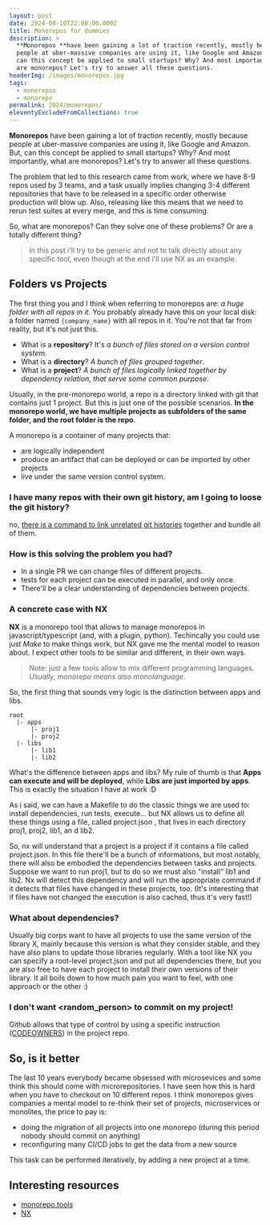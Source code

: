 ```yaml
---
layout: post
date: 2024-08-10T22:00:00.000Z
title: Monorepos for dummies
description: >
  **Monorepos **have been gaining a lot of traction recently, mostly because
  people at uber-massive companies are using it, like Google and Amazon. But,
  can this concept be applied to small startups? Why? And most importantly, what
  are monorepos? Let's try to answer all these questions.
headerImg: /images/monorepos.jpg
tags:
  - monorepos
  - monorepo
permalink: 2024/monorepos/
eleventyExcludeFromCollections: true
---
```


**Monorepos** have been gaining a lot of traction recently, mostly because people at uber-massive companies are using it, like Google and Amazon. But, can this concept be applied to small startups? Why? And most importantly, what are monorepos? Let's try to answer all these questions.

The problem that led to this research came from work, where we have 8-9 repos used by 3 teams, and a task usually implies changing 3-4 different repositories that have to be released in a specific order otherwise production will blow up. Also, releasing like this means that we need to rerun test suites at every merge, and this is time consuming.

So, what are monorepos? Can they solve one of these problems? Or are a totally different thing?

> In this post i'll try to be generic and not to talk directly about any specific tool, even though at the end i'll use NX as an example.

## Folders vs Projects

The first thing you and I think when referring to monorepos are: *a huge folder with all repos in it*. You probably already have this on your local disk: a folder named `{company_name}` with all repos in it. You're not that far from reality, but it's not just this.

* What is a **repository**? It's *a bunch of files stored on a version control system*.
* What is a **directory**? *A bunch of files grouped together*.
* What is a **project**? *A bunch of files logically linked together by dependency relation, that serve some common purpose*.

Usually, in the pre-monorepo world, a repo is a directory linked with git that contains just 1 project. But this is just one of the possible scenarios. **In the monorepo world, we have multiple projects as subfolders of the same folder, and the root folder is the repo**.

A monorepo is a container of many projects that:

* are logically independent
* produce an artifact that can be deployed or can be imported by other projects
* live under the same version control system.

### I have many repos with their own git history, am I going to loose the git history?

no, [there is a command to link unrelated git histories](https://gfscott.com/blog/merge-git-repos-and-keep-commit-history/) together and bundle all of them. 

### How is this solving the problem you had?

* In a single PR we can change files of different projects.
* tests for each project can be executed in parallel, and only once.
* There'll be a clear understanding of dependencies between projects.

### &#x20;A concrete case with NX

**NX** is a monorepo tool that allows to manage monorepos in javascript/typescript (and, with a plugin, python). Techincally you could use just *Make* to make things work, but NX gave me the mental model to reason about. I expect other tools to be similar and different, in their own ways.

> Note: just a few tools allow to mix different programming languages. *Usually, monorepo means also monolanguage*.

So, the first thing that sounds very logic is the distinction between apps and libs.

```
root
  |- apps
      |- proj1 
      |- proj2
  |- libs
      |- lib1
      |- lib2
```

What's the difference between apps and libs? My rule of thumb is that **Apps can execute and will be deployed**, while **Libs are just imported by apps**. This is exactly the situation I have at work :D

As i said, we can have a Makefile to do the classic things we are used to: install dependencies, run tests, execute... but NX allows us to define all these things using a file, called project.json , that lives in each directory proj1, proj2, lib1, an d lib2.

So, nx will understand that a project is a project if it contains a file called project.json. In this file there'll be a bunch of informations, but most notably, there will also be embodied the dependencies between tasks and projects. Suppose we want to run proj1, but to do so we must also "install“ lib1 and lib2. Nx will detect this dependency and will run the appropriate command if it detects that files have changed in these projects, too. (It's interesting that if files have not changed the execution is also cached, thus it's very fast!)

### What about dependencies?

Usually big corps want to have all projects to use the same version of the library X, mainly because this version is what they consider stable, and they have also plans to update those libraries regularly. With a tool like NX you can specify a root-level project.json and put all dependencies there, but you are also free to have each project to install their own versions of their library. It all boils down to how much pain you want to feel, with one approach or the other :)

### I don't want \<random\_person> to commit on my project!

Github allows that type of control by using a specific instruction ([CODEOWNERS](https://docs.github.com/en/repositories/managing-your-repositorys-settings-and-features/customizing-your-repository/about-code-owners)) in the project repo.

## So, is it better

The last 10 years everybody became obsessed with microsevices and some think this should come with microrepositories. I have seen how this is hard when you have to checkout on 10 different repos. I think monorepos gives companies a mental model to re-think their set of projects, microservices or monolites, the price to pay is:

* doing the migration of all projects into one monorepo (during this period nobody should commit on anything)
* reconfiguring many CI/CD jobs to get the data from a new source

This task can be performed iteratively, by adding a new project at a time.

## Interesting resources

* [monorepo.tools](https://monorepo.tools/ "monorepo tools")
* [NX](https://nx.dev/ "NX")

